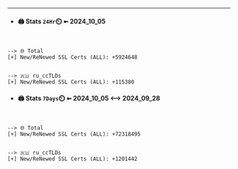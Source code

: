 

---
- #### 🖨️ **Stats** `24Hr`⏲️ ➼ 2024_10_05
```console


--> 🌐 Total
[+] New/ReNewed SSL Certs (ALL): +5924648


--> 🇷🇺 ru_ccTLDs
[+] New/ReNewed SSL Certs (ALL): +115380

```

- #### 🖨️ **Stats** `7Days`⏲️ ➼ 2024_10_05 <--> 2024_09_28
```console


--> 🌐 Total
[+] New/ReNewed SSL Certs (ALL): +72318495


--> 🇷🇺 ru_ccTLDs
[+] New/ReNewed SSL Certs (ALL): +1201442

```

